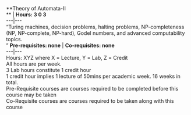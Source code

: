 **Theory of Automata-II  
** | **Hours: 3 0 3**  
---|---  
“Turing machines, decision problems, halting problems, NP-completeness (NP, NP-complete, NP-hard), Godel numbers, and advanced computability topics.  
” 
**Pre-requisites: none** | **Co-requisites: none**  
---|---  
Hours: XYZ where X = Lecture, Y = Lab, Z = Credit  
All hours are per week.  
3 Lab hours constitute 1 credit hour  
1 credit hour implies 1 lecture of 50mins per academic week. 16 weeks in total.  
Pre-Requisite courses are courses required to be completed before this course may be taken  
Co-Requisite courses are courses required to be taken along with this course
